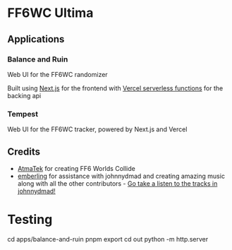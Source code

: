 # FF6WC Ultima

## Applications

### Balance and Ruin

Web UI for the FF6WC randomizer

Built using [Next.js](https://nextjs.org/) for the frontend with [Vercel serverless functions](https://vercel.com/docs/concepts/functions/serverless-functions) for the backing api

### Tempest

Web UI for the FF6WC tracker, powered by Next.js and Vercel

## Credits

- [AtmaTek](https://github.com/AtmaTek) for creating FF6 Worlds Collide
- [emberling](https://github.com/emberling) for assistance with johnnydmad and creating amazing music along with all the other contributors - [Go take a listen to the tracks in johnnydmad!](https://emberling.github.io/core/)




# Testing

cd apps/balance-and-ruin
pnpm export
cd out
python -m http.server
